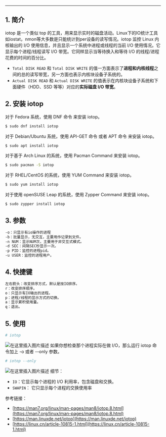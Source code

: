 


----

## 1. 简介
iotop 是一个类似 top 的工具，用来显示实时的磁盘活动。Linux下的IO统计工具如iostat，nmon等大多数是只能统计到per设备的读写情况。iotop 监控 Linux 内核输出的 I/O 使用信息，并且显示一个系统中进程或线程的当前 I/O 使用情况。它显示每个进程/线程读写 I/O 带宽。它同样显示当等待换入和等待 I/O 的线程/进程花费的时间的百分比。

 - `Total DISK READ` 和 `Total DISK WRITE`
   的值一方面表示了**进程和内核线程**之间的总的读写带宽，另一方面也表示内核块设备子系统的。
 - `Actual DISK READ` 和 `Actual DISK WRITE` 的值表示在内核块设备子系统和下面硬件（HDD、SSD
   等等）对应的**实际磁盘 I/O 带宽**。

## 2. 安装 iotop

对于 Fedora 系统，使用 DNF 命令 来安装 iotop。

```bash
$ sudo dnf install iotop
```

对于 Debian/Ubuntu 系统，使用 API-GET 命令 或者 APT 命令 来安装 iotop。

```bash
$ sudo apt install iotop
```

对于基于 Arch Linux 的系统，使用 Pacman Command 来安装 iotop。

```bash
$ sudo pacman -S iotop
```

对于 RHEL/CentOS 的系统，使用 YUM Command 来安装 iotop。

```bash
$ sudo yum install iotop
```

对于使用 openSUSE Leap 的系统，使用 Zypper Command 来安装 iotop。

```bash
$ sudo zypper install iotop
```

## 3. 参数

```bash
-o：只显示有io操作的进程
-b：批量显示，无交互，主要用作记录到文件。
-n NUM：显示NUM次，主要用于非交互式模式。
-d SEC：间隔SEC秒显示一次。
-p PID：监控的进程pid。
-u USER：监控的进程用户。
```

## 4. 快捷键

```bash
左右箭头：改变排序方式，默认是按IO排序。
r：改变排序顺序。
o：只显示有IO输出的进程。
p：进程/线程的显示方式的切换。
a：显示累积使用量。
q：退出。
```

## 5. 使用

```bash
# iotop
```
![在这里插入图片描述](https://i-blog.csdnimg.cn/blog_migrate/cf5c32962c124b00344cc8a52014ebc0.png)
如果你想检查那个进程实际在做 I/O，那么运行 iotop 命令加上 -o 或者 --only 参数。

```bash
# iotop --only
```
![在这里插入图片描述](https://i-blog.csdnimg.cn/blog_migrate/ce205a26fba83843fbc31129028b662f.png)
细节：

 - `IO`：它显示每个进程的 I/O 利用率，包含磁盘和交换。
 - `SWAPIN`： 它只显示每个进程的交换使用率


参考链接：

 - [https://man7.org/linux/man-pages/man8/iotop.8.html](https://man7.org/linux/man-pages/man8/iotop.8.html)
 - [https://man.linuxde.net/iotop](https://man.linuxde.net/iotop)
 - [https://linux.cn/article-10815-1.html](https://linux.cn/article-10815-1.html)

